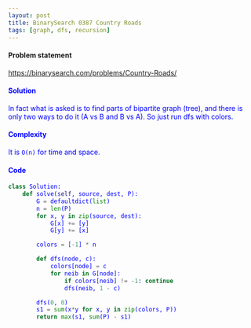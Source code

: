 ```yaml
---
layout: post
title: BinarySearch 0387 Country Roads
tags: [graph, dfs, recursion]
---
```


#### Problem statement

<a href="https://binarysearch.com/problems/Country-Roads/"> <font color = blue>https://binarysearch.com/problems/Country-Roads/

#### Solution
In fact what is asked is to find parts of bipartite graph (tree), and there is only two ways to do it (A vs B and B vs A). So just run dfs with colors.

#### Complexity
It is `O(n)` for time and space.

#### Code
```python
class Solution:
    def solve(self, source, dest, P):
        G = defaultdict(list)
        n = len(P)
        for x, y in zip(source, dest):
            G[x] += [y]
            G[y] += [x]

        colors = [-1] * n

        def dfs(node, c):
            colors[node] = c
            for neib in G[node]:
                if colors[neib] != -1: continue
                dfs(neib, 1 - c)

        dfs(0, 0)
        s1 = sum(x*y for x, y in zip(colors, P))
        return max(s1, sum(P) - s1)
```

